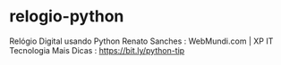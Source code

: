 # relogio-python
Relógio Digital usando Python
Renato Sanches : WebMundi.com | XP IT Tecnologia
Mais Dicas : https://bit.ly/python-tip
